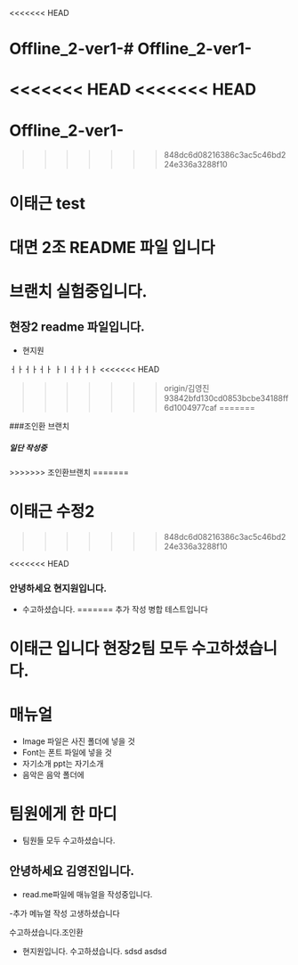 <<<<<<< HEAD
# Offline_2-ver1-# Offline_2-ver1-
<<<<<<< HEAD
<<<<<<< HEAD
=======
# Offline_2-ver1-

>>>>>>> 848dc6d08216386c3ac5c46bd224e336a3288f10
# 이태근 test


# 대면 2조 README 파일 입니다
# 브랜치 실험중입니다. 


## 현장2 readme 파일입니다.
- 현지원


ㅓㅏㅓㅏㅓㅏ
ㅏㅣㅓㅏㅓㅏ
<<<<<<< HEAD
>>>>>>> origin/김영진
>>>>>>> 93842bfd130cd0853bcbe34188ff6d1004977caf
=======

###조인환 브랜치
<h5>일단 작성중</h5>
>>>>>>> 조인환브랜치
=======

# 이태근 수정2
>>>>>>> 848dc6d08216386c3ac5c46bd224e336a3288f10

<<<<<<< HEAD

### 안녕하세요 현지원입니다.
- 수고하셨습니다.
=======
추가 작성 병합 테스트입니다

# 이태근 입니다 현장2팀 모두 수고하셨습니다.

# 매뉴얼
- Image 파일은 사진 폴더에 넣을 것
- Font는 폰트 파일에 넣을 것
- 자기소개 ppt는 자기소개 
- 음악은 음악 폴더에 
# 팀원에게 한 마디 
- 팀원들 모두 수고하셨습니다. 

## 안녕하세요 김영진입니다. 
 - read.me파일에 매뉴얼을 작성중입니다.

 -추가 메뉴얼 작성 고생하셨습니다

 수고하셨습니다.조인환

- 현지원입니다. 수고하셨습니다.
sdsd
asdsd
